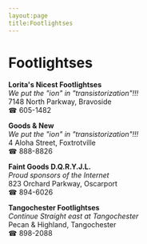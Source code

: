 ```yaml
---
layout:page
title:Footlightses
---
```

# Footlightses

**Lorita's Nicest Footlightses**  
_We put the "ion" in "transistorization"!!!_  
7148 North Parkway, Bravoside  
☎ 605-1482



**Goods & New**  
_We put the "ion" in "transistorization"!!!_  
4 Aloha Street, Foxtrotville  
☎ 888-8826



**Faint Goods D.Q.R.Y.J.L.**  
_Proud sponsors of the Internet_  
823 Orchard Parkway, Oscarport  
☎ 894-6026



**Tangochester Footlightses**  
_Continue Straight east at Tangochester_  
Pecan & Highland, Tangochester  
☎ 898-2088



